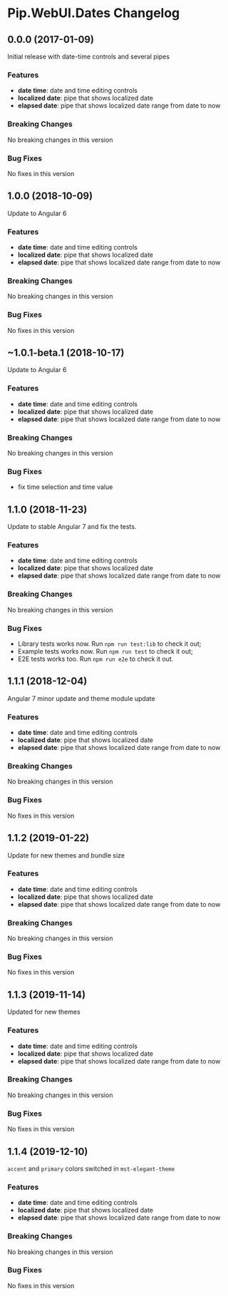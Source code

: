 # Pip.WebUI.Dates Changelog

## <a name="0.0.0"></a> 0.0.0 (2017-01-09)

Initial release with date-time controls and several pipes

### Features
* **date time**: date and time editing controls
* **localized date**: pipe that shows localized date
* **elapsed date**: pipe that shows localized date range from date to now

### Breaking Changes
No breaking changes in this version

### Bug Fixes
No fixes in this version 

## <a name="1.0.0"></a> 1.0.0 (2018-10-09)

Update to Angular 6

### Features
* **date time**: date and time editing controls
* **localized date**: pipe that shows localized date
* **elapsed date**: pipe that shows localized date range from date to now

### Breaking Changes
No breaking changes in this version

### Bug Fixes
No fixes in this version 

## <a name="1.0.1"></a> ~1.0.1-beta.1 (2018-10-17)

Update to Angular 6

### Features
* **date time**: date and time editing controls
* **localized date**: pipe that shows localized date
* **elapsed date**: pipe that shows localized date range from date to now

### Breaking Changes
No breaking changes in this version

### Bug Fixes
* fix time selection and time value

## <a name="1.1.0"></a> 1.1.0 (2018-11-23)

Update to stable Angular 7 and fix the tests.

### Features
* **date time**: date and time editing controls
* **localized date**: pipe that shows localized date
* **elapsed date**: pipe that shows localized date range from date to now

### Breaking Changes
No breaking changes in this version

### Bug Fixes
* Library tests works now. Run `npm run test:lib` to check it out;
* Example tests works now. Run `npm run test` to check it out;
* E2E tests works too. Run `npm run e2e` to check it out.

## <a name="1.1.1"></a> 1.1.1 (2018-12-04)

Angular 7 minor update and theme module update

### Features
* **date time**: date and time editing controls
* **localized date**: pipe that shows localized date
* **elapsed date**: pipe that shows localized date range from date to now

### Breaking Changes
No breaking changes in this version

### Bug Fixes
No fixes in this version

## <a name="1.1.2"></a> 1.1.2 (2019-01-22)

Update for new themes and bundle size

### Features
* **date time**: date and time editing controls
* **localized date**: pipe that shows localized date
* **elapsed date**: pipe that shows localized date range from date to now

### Breaking Changes
No breaking changes in this version

### Bug Fixes
No fixes in this version

## <a name="1.1.3"></a> 1.1.3 (2019-11-14)

Updated for new themes

### Features
* **date time**: date and time editing controls
* **localized date**: pipe that shows localized date
* **elapsed date**: pipe that shows localized date range from date to now

### Breaking Changes
No breaking changes in this version

### Bug Fixes
No fixes in this version

## <a name="1.1.4"></a> 1.1.4 (2019-12-10)

`accent` and `primary` colors switched in `mst-elegant-theme`

### Features
* **date time**: date and time editing controls
* **localized date**: pipe that shows localized date
* **elapsed date**: pipe that shows localized date range from date to now

### Breaking Changes
No breaking changes in this version

### Bug Fixes
No fixes in this version